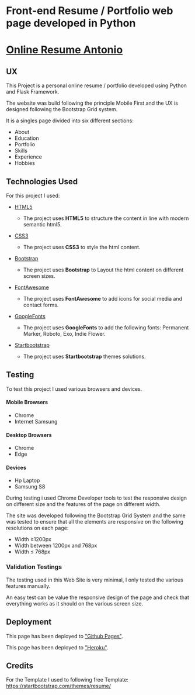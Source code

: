 # Front-end Resume / Portfolio web page developed in Python

# [Online Resume Antonio](https://onlineresumeantonio.herokuapp.com/)


## UX
 
This Project is a personal online resume / portfolio developed using Python and Flask Framework.

The website was build following the principle Mobile First and the UX is designed following the Bootstrap Grid system. 

It is a singles page divided into six different sections:

* About
* Education
* Portfolio
* Skills
* Experience
* Hobbies


## Technologies Used

For this project I used:

- [HTML5]( https://en.wikipedia.org/wiki/HTML5)
    - The project uses **HTML5** to structure the content in line with modern semantic html5.

- [CSS3](https://en.wikipedia.org/wiki/Cascading_Style_Sheets#CSS_3)
    - The project uses **CSS3** to style the html content.

- [Bootstrap](https://getbootstrap.com/)
    - The project uses **Bootstrap** to Layout the html content on different screen sizes.

- [FontAwesome](https://fontawesome.com/)
    - The project uses **FontAwesome** to add icons for social media and contact forms.


- [GoogleFonts](https://fonts.google.com/)
    - The project uses **GoogleFonts** to add the following fonts: Permanent Marker, Roboto, Exo, Indie Flower.

- [Startbootstrap](https://startbootstrap.com)
    - The project uses **Startbootstrap** themes solutions.


## Testing

To test this project I used various browsers and devices.

#### Mobile Browsers
* Chrome
* Internet Samsung 

#### Desktop Browsers
* Chrome
* Edge

#### Devices
* Hp Laptop
* Samsung S8

During testing i used Chrome Developer tools to test the responsive design on different size and the features of the page on different width.

The site was developed following the Bootstrap Grid System and the same was tested to ensure that all the elements are responsive on the following resolutions on each page:

- Width ≥1200px 
- Width between 1200px and 768px
- Width ≤ 768px 

### Validation Testings

The testing used in this Web Site is very minimal, I only tested the various features manually.

An easy test can be value the responsive design of the page and check that everything works as it should on the various screen size.

## Deployment

This page has been deployed to ["Github Pages"](https://gello94.github.io/first-milestone-antonio/).

This page has been deployed to ["Heroku"](https://onlineresumeantonio.herokuapp.com/).



## Credits

For the Template I used to following free Template: 
https://startbootstrap.com/themes/resume/